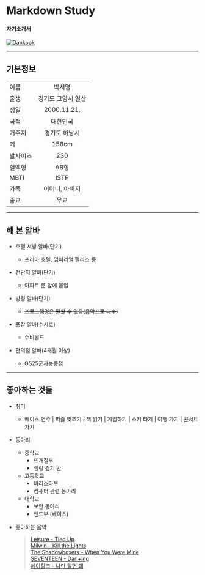 # Markdown Study
#### 자기소개서

[![Dankook](https://www.dankook.ac.kr/html_repositories/images/www/kor_content/est_ui_int01.jpg)](https://www.dankook.ac.kr/)



***
기본정보
------------

|               |               |
| :------------ | :-----------: |
| 이름     | 박서영            |
| 출생     | 경기도 고양시 일산 |
| 생일     | 2000.11.21.       |
| 국적     | 대한민국           |
| 거주지   | 경기도 하남시      |
| 키       | 158cm             |
| 발사이즈  | 230              |
| 혈액형    | AB형             |
| MBTI     | ISTP              |
| 가족      | 어머니, 아버지    |
| 종교      | 무교              |



***
해 본 알바
------------
* 호텔 서빙 알바(단기)
    - 프리마 호텔, 임피리얼 팰리스 등
  
* 전단지 알바(단기)
    - 아파트 문 앞에 붙임
  
* 방청 알바(단기)
    - ~~프로그램명은 말할 수 없음(음악프로 다수)~~
  
* 포장 알바(수시로)
    - 수비월드
  
* 편의점 알바(4개월 이상)
    - GS25군자능동점  



***
좋아하는 것들 
----------
* 취미
    - 베이스 연주 | 퍼즐 맞추기 | 책 읽기 | 게임하기 | 스키 타기 | 여행 가기 | 콘서트 가기

* 동아리
    - 중학교
        + 뜨개질부
        + 힐링 걷기 반
    - 고등학교
        + 바리스타부
        + 컴퓨터 관련 동아리
    - 대학교
        + 보안 동아리
        + 밴드부 (베이스)

* 좋아하는 음악  
    >    [Leisure - Tied Up](https://youtu.be/89-UheKmXDg)  
    >    [Milwin - Kill the Lights](https://youtu.be/MLnbIbsdS0Y)  
    >    [The Shadowboxers - When You Were Mine](https://youtu.be/89-UheKmXDg)  
    >    [SEVENTEEN - Darl+ing](https://youtu.be/bTtNV6hgDno)  
    >    [에이핑크 - 나만 알면 돼](https://youtu.be/J2j8nWDwhuk)  
